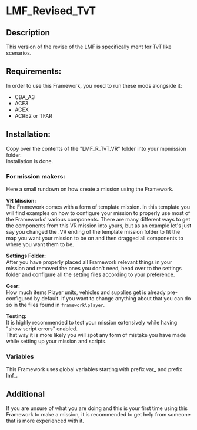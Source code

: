 # LMF_Revised_TvT
## Description
This version of the revise of the LMF is specifically ment for TvT like scenarios.

## Requirements:
In order to use this Framework, you need to run these mods alongside it:
* CBA_A3
* ACE3
* ACEX
* ACRE2 or TFAR

## Installation:
Copy over the contents of the "LMF_R_TvT.VR" folder into your mpmission folder.\
Installation is done.

### For mission makers:
Here a small rundown on how create a mission using the Framework.

__VR Mission:__\
The Framework comes with a form of template mission. In this template you will find examples on how to configure your mission
to properly use most of the Frameworks' various components. There are many different ways to get the components from this VR
mission into yours, but as an example let's just say you changed the .VR ending of the template mission folder to fit the map
you want your mission to be on and then dragged all components to where you want them to be.

__Settings Folder:__\
After you have properly placed all Framework relevant things in your mission and removed the ones you don't need,
head over to the settings folder and configure all the setting files according to your preference.

__Gear:__\
How much items Player units, vehicles and supplies get is already pre-configured by default. If you want to change anything
about that you can do so in the files found in `framework\player`.

__Testing:__\
It is highly recommended to test your mission extensively while having "show script errors" enabled.\
That way it is more likely you will spot any form of mistake you have made while setting up your mission
and scripts.

### Variables
This Framework uses global variables starting with prefix var_ and prefix lmf_.

## Additional
If you are unsure of what you are doing and this is your first time using this Framework to make a mission, it is recommended to get help from
someone that is more experienced with it.